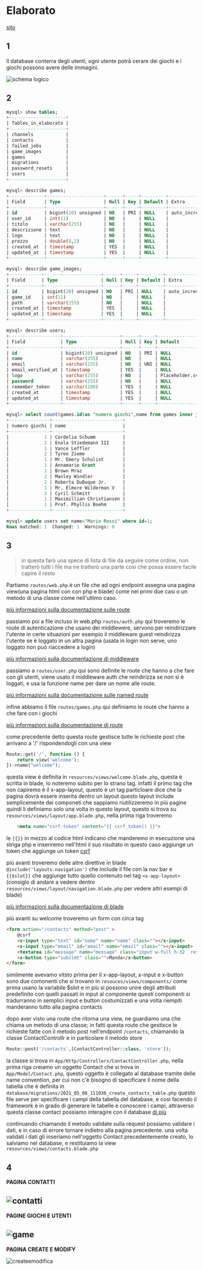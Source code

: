 # Elaborato 

[sito](https://f37c352ae614.ngrok.io)

## 1

Il database conterra degli utenti, ogni utente potrà cerare dei giochi e i giochi possono avere delle immagini.



![schema logico](imgs/schemalogico.png)




## 2

```sql
mysql> show tables;
+---------------------+
| Tables_in_elaborato |
+---------------------+
| channels            |
| contacts            |
| failed_jobs         |
| game_images         |
| games               |
| migrations          |
| password_resets     |
| users               |
+---------------------+

mysql> describe games;
+-------------+---------------------+------+-----+---------+----------------+
| Field       | Type                | Null | Key | Default | Extra          |
+-------------+---------------------+------+-----+---------+----------------+
| id          | bigint(20) unsigned | NO   | PRI | NULL    | auto_increment |
| user_id     | int(11)             | NO   |     | NULL    |                |
| titolo      | varchar(255)        | NO   |     | NULL    |                |
| descrizione | text                | NO   |     | NULL    |                |
| logo        | text                | NO   |     | NULL    |                |
| prezzo      | double(8,2)         | NO   |     | NULL    |                |
| created_at  | timestamp           | YES  |     | NULL    |                |
| updated_at  | timestamp           | YES  |     | NULL    |                |
+-------------+---------------------+------+-----+---------+----------------+

mysql> describe game_images;
+------------+---------------------+------+-----+---------+----------------+
| Field      | Type                | Null | Key | Default | Extra          |
+------------+---------------------+------+-----+---------+----------------+
| id         | bigint(20) unsigned | NO   | PRI | NULL    | auto_increment |
| game_id    | int(11)             | NO   |     | NULL    |                |
| path       | varchar(255)        | NO   |     | NULL    |                |
| created_at | timestamp           | YES  |     | NULL    |                |
| updated_at | timestamp           | YES  |     | NULL    |                |
+------------+---------------------+------+-----+---------+----------------+

mysql> describe users;
+-------------------+---------------------+------+-----+-----------------+----------------+
| Field             | Type                | Null | Key | Default         | Extra          |
+-------------------+---------------------+------+-----+-----------------+----------------+
| id                | bigint(20) unsigned | NO   | PRI | NULL            | auto_increment |
| name              | varchar(255)        | NO   |     | NULL            |                |
| email             | varchar(255)        | NO   | UNI | NULL            |                |
| email_verified_at | timestamp           | YES  |     | NULL            |                |
| logo              | varchar(255)        | NO   |     | Placeholder.svg |                |
| password          | varchar(255)        | NO   |     | NULL            |                |
| remember_token    | varchar(100)        | YES  |     | NULL            |                |
| created_at        | timestamp           | YES  |     | NULL            |                |
| updated_at        | timestamp           | YES  |     | NULL            |                |
+-------------------+---------------------+------+-----+-----------------+----------------+

mysql> select count(games.id)as "numero giochi",name from games inner join users on users.id=games.user_id group by users.id;
+---------------+--------------------------+
| numero giochi | name                     |
+---------------+--------------------------+
|             1 | Cordelia Schumm          |
|             2 | Enola Stiedemann III     |
|             1 | Vance Leffler            |
|             2 | Tyree Zieme              |
|             1 | Mr. Emery Schulist       |
|             1 | Annamarie Grant          |
|             1 | Brown Mraz               |
|             2 | Manley Windler           |
|             2 | Roberta DuBuque Jr.      |
|             1 | Mr. Elmore Wilderman V   |
|             2 | Cyril Schmitt            |
|             1 | Maximillian Christiansen |
|             1 | Prof. Phyllis Boehm      |
+---------------+--------------------------+

mysql> update users set name="Mario Rossi" where id=1;
Rows matched: 1  Changed: 1  Warnings: 0


```


## 3

> in questa farò una spece di lista di file da seguire come ordine, non tratterò tutti i file ma ne tratterò una parte così che possa essere facile capire il resto

Partiamo `routes/web.php` è un file che ad ogni endpoint assegna una pagina view(una pagina html con con php e blade)
come nei primi due casi o un metodo di una classe come nell'ultimo caso.

[più informazioni sulla documentazione sulle route](https://laravel.com/docs/8.x/routing)

passiamo poi a file incluso in web.php `routes/auth.php` qui troveremo le route di autenticazione che usano dei middlewere,
servono per reindirizzare l'utente in certe situazioni per esempio il middleware guest reindirizza l'utente se è loggato in un altra pagina
(usata in login non serve, uno loggato non può riaccedere a login)

[più informazioni sulla documentazione di middleware](https://laravel.com/docs/8.x/middleware)

passiamo a `routes/user.php` qui sono definite le route che hanno a che fare con gli utenti,
viene usato il middleware auth che reindirizza se non si è loggati,
e usa la funzione name per dare un nome alle route.

[più informazioni sulla documentazione sulle named route](https://laravel.com/docs/8.x/routing#named-routes)

infine abbiamo il file `routes/games.php` qui definiamo le route che hanno a che fare con i giochi


[più informazioni sulla documentazione di route](https://laravel.com/docs/8.x/routing)



come precedente detto questa route gestisce tutte le richieste post che arrivano a '/' rispondendogli con una view
```php
Route::get('/', function () {
    return view('welcome');
})->name("welcome");

```
questa view è definita in `resources/views/welcome.blade.php`, questa è scritta in blade, lo noteremo subito per lo strano tag.
infatti il primo tag che non capiremo è il x-app-layout,
questo è un tag particloare dice che la pagina dovrà essere inserita dentro un layout
questo layout include semplicemente dei componeti che sappiamo riutilizzeremo 
in più pagine quindi li definiamo solo una volta in questo layout,
questo si trova su `resources/views/layout/app.blade.php`,
nella prima riga troveremo 

```html
    <meta name="csrf-token" content="{{ csrf_token() }}">
```

le `{{}}` in mezzo al codice html indicano che manderemo in esecuzione una striga php 
e inseriremo nell'html il suo  risultato in questo caso aggiunge un token 
che aggiunge un token [csrf](https://en.wikipedia.org/wiki/Cross-site_request_forgery) 

più avanti troveremo delle altre direttive in blade `@include('layouts.navigation')` che include il file con la nav bar
e `{{$slot}}` che aggiunge tutto quello contenuto nel tag `<x-app-layout>` 
(consiglo di andare a vedere dentro `resources/views/layout/navigation.blade.php` per vedere altri esempi di blade)

[più informazioni sulla documentazione di blade](https://laravel.com/docs/8.x/blade)

più avanti su welcome troveremo un form con circa tag
```html
<form action="/contacts" method="post" >
    @csrf
    <x-input type="text" id="name" name="name" class=""></x-input> 
    <x-input type="email" id="email" name="email" class=""></x-input> 
    <textarea id="message" name="message" class="input w-full h-32  resize-none "></textarea>
    <x-button type="subilmt" class="">Manda</x-button>
</form>
```

similmente avevamo vitsto prima per il x-app-layout, x-input e x-button sono due comonenti 
che si trovano in `resouces/views/components/` come prima usano la variabile $slot e in più
si possono unire degli attributi predefinito con quelli passati in input al componente
questi componenti si tradurranno in semplici input e button costumizzati 
e una volta riempiti manderanno tutto alla pagina contacts


dopo aver visto una route che ritorna una view,
ne guardiamo una che chiama un metodo di una classe;
in fatti questa route che gestisce le richieste fatte con il metodo post nell'endpoint `/contacts`,
chiamando la classe ContactControllr e in particolare il metodo store 
```php
Route::post('/contacts',[ContactController::class, 'store']);
```
la classe si trova in `App/Http/Controllers/ContactController.php`,
nella prima riga creiamo un oggetto Contact che si trova in `App/Model/Contact.php`,
questo oggetto è collegato al database tramite delle name convention, 
per cui non c'è bisogno di specificare il nome della tabella che è definita in
`database/migrations/2021_05_08_111036_create_contacts_table.php`
questo file serve per specificare i campi della tabella del database,
e così facendo il framework è in grado di generare le tabelle e conoscere i campi,
attraverso questa classe contact possiamo interagire con il database
[di più](https://laravel.com/docs/8.x/eloquent)

continuando chiamando il metodo validate sulla request possiamo validare i dati,
e in caso di errore tornare indietro alla pagina precedente.
una volta validati i dati gli inseriamo nell'oggetto Contact precedentemente creato,
lo salviamo nel database, e restituiamo la view `resources/views/contacts.blade.php`

## 4

**PAGINA CONTATTI**


![contatti](imgs/contatti.gif)
----
**PAGINE GIOCHI E UTENTI**


![game](imgs/games.gif)
---
**PAGINA CREATE E MODIFY**


![createemodifica](imgs/createmodify.gif)
